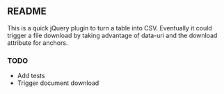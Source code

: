 ## README

This is a quick jQuery plugin to turn a table into CSV. Eventually it could 
trigger a file download by taking advantage of data-uri and the download
 attribute for anchors.

### TODO
* Add tests
* Trigger document download
